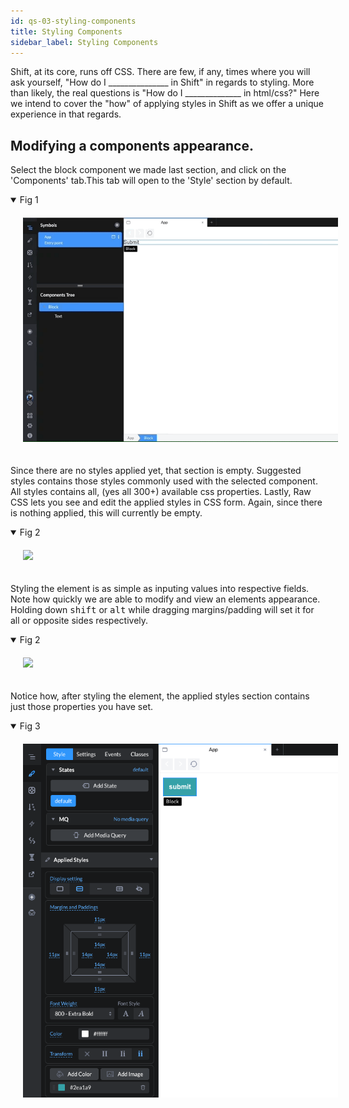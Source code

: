 ```yaml
---
id: qs-03-styling-components
title: Styling Components
sidebar_label: Styling Components
---
```


Shift, at its core, runs off CSS. There are few, if any, times where you will ask yourself, "How do I _______________ in Shift" in regards to styling. More than likely, the real questions is "How do I ______________ in html/css?" Here we intend to cover the "how" of applying styles in Shift as we offer a unique experience in that regards.

## Modifying a components appearance.

Select the block component we made last section, and click on the 'Components' tab.This tab will open to the 'Style' section by default. 

<details open>
  <summary>Fig 1</summary>
  <img style='padding: 20px' src="/docs/assets/selecting-block-styles.gif" />
</details>

Since there are no styles applied yet, that section is empty. Suggested styles contains those styles commonly used with the selected component. All styles contains all, (yes all 300+) available css properties. Lastly, Raw CSS lets you see and edit the applied styles in CSS form. Again, since there is nothing applied, this will currently be empty. 

<details open>
  <summary>Fig 2</summary>
  <img style='padding: 20px' src="/docs/assets/style-panel.gif" />
</details>

Styling the element is as simple as inputing values into respective fields. Note how quickly we are able to modify and view an elements appearance. Holding down <kbd>shift</kbd> or <kbd>alt</kbd> while dragging margins/padding will set it for all or opposite sides respectively.

<details open>
  <summary>Fig 2</summary>
  <img style='padding: 20px' src="/docs/assets/setting-block-styles.gif" />
</details>

Notice how, after styling the element, the applied styles section contains just those properties you have set.

<details open>
<summary>Fig 3</summary>
<img style='padding: 20px' src="/docs/assets/applied-styles.png" />
</details>
